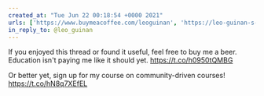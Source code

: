 ```yaml
---
created_at: "Tue Jun 22 00:18:54 +0000 2021"
urls: ['https://www.buymeacoffee.com/leoguinan', 'https://leo-guinan-s-startup-school.teachable.com/p/community-driven-course-creation/']
in_reply_to: @leo_guinan
---
```


If you enjoyed this thread or found it useful, feel free to buy me a beer. Education isn't paying me like it should yet. 
https://t.co/h0950tQMBG

Or better yet, sign up for my course on community-driven courses!
https://t.co/hN8q7XEfEL